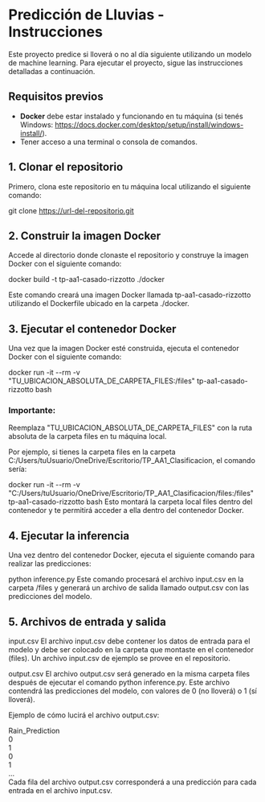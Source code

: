 # Predicción de Lluvias - Instrucciones

Este proyecto predice si lloverá o no al día siguiente utilizando un modelo de machine learning. Para ejecutar el proyecto, sigue las instrucciones detalladas a continuación.

## Requisitos previos

- **Docker** debe estar instalado y funcionando en tu máquina (si tenés Windows: https://docs.docker.com/desktop/setup/install/windows-install/).
- Tener acceso a una terminal o consola de comandos.

## 1. Clonar el repositorio

Primero, clona este repositorio en tu máquina local utilizando el siguiente comando:

git clone https://url-del-repositorio.git

## 2. Construir la imagen Docker
Accede al directorio donde clonaste el repositorio y construye la imagen Docker con el siguiente comando:

docker build -t tp-aa1-casado-rizzotto ./docker

Este comando creará una imagen Docker llamada tp-aa1-casado-rizzotto utilizando el Dockerfile ubicado en la carpeta ./docker.

## 3. Ejecutar el contenedor Docker
Una vez que la imagen Docker esté construida, ejecuta el contenedor Docker con el siguiente comando:

docker run -it --rm -v "TU_UBICACION_ABSOLUTA_DE_CARPETA_FILES:/files" tp-aa1-casado-rizzotto bash

### Importante:
Reemplaza "TU_UBICACION_ABSOLUTA_DE_CARPETA_FILES" con la ruta absoluta de la carpeta files en tu máquina local.

Por ejemplo, si tienes la carpeta files en la carpeta C:/Users/tuUsuario/OneDrive/Escritorio/TP_AA1_Clasificacion, el comando sería:

docker run -it --rm -v "C:/Users/tuUsuario/OneDrive/Escritorio/TP_AA1_Clasificacion/files:/files" tp-aa1-casado-rizzotto bash
Esto montará la carpeta local files dentro del contenedor y te permitirá acceder a ella dentro del contenedor Docker.

## 4. Ejecutar la inferencia
Una vez dentro del contenedor Docker, ejecuta el siguiente comando para realizar las predicciones:

python inference.py
Este comando procesará el archivo input.csv en la carpeta /files y generará un archivo de salida llamado output.csv con las predicciones del modelo.

## 5. Archivos de entrada y salida
input.csv
El archivo input.csv debe contener los datos de entrada para el modelo y debe ser colocado en la carpeta que montaste en el contenedor (files). Un archivo input.csv de ejemplo se provee en el repositorio.

output.csv
El archivo output.csv será generado en la misma carpeta files después de ejecutar el comando python inference.py. Este archivo contendrá las predicciones del modelo, con valores de 0 (no lloverá) o 1 (sí lloverá).

Ejemplo de cómo lucirá el archivo output.csv:

Rain_Prediction  
0  
1  
0  
1  
...  
Cada fila del archivo output.csv corresponderá a una predicción para cada entrada en el archivo input.csv.
